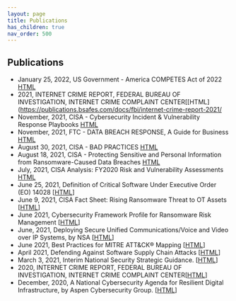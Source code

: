 ```yaml
---
layout: page
title: Publications 
has_children: true
nav_order: 500 
---
```


## Publications
* January 25, 2022, US Government - America COMPETES Act of 2022 [HTML](https://documents.bsafes.com/docs/government/America-COMPETES-Act-of-2022/)  
* 2021, INTERNET CRIME REPORT, FEDERAL BUREAU OF INVESTIGATION, INTERNET CRIME COMPLAINT CENTER[[HTML](https://publications.bsafes.com/docs/fbi/internet-crime-report-2021/
* November, 2021, CISA - Cybersecurity Incident & Vulnerability Response Playbooks [HTML](https://archive-c.bsafes.com/docs/C/Cybersecurity-Incident-Vulnerability-Response-Playbooks/)
* November, 2021, FTC - DATA BREACH RESPONSE, A Guide for Business [HTML](https://archive-d.bsafes.com/docs/D/DATA-BREACH-RESPONSE-A-Guide-for-Business/)
* August 30, 2021, CISA - BAD PRACTICES [HTML](https://www.cisa.gov/BadPractices)
* August 18, 2021, CISA - Protecting Sensitive and Personal Information from Ransomware-Caused Data Breaches [HTML](https://publications.bsafes.com/docs/cisa/protecting-sensitive-and-personal-information-from-ransomware-caused-data-breaches/)
* July, 2021, CISA Analysis: FY2020 Risk and Vulnerability Assessments [HTML](https://publications.bsafes.com/docs/cisa/FY2020-Risk-and-Vulnerability-Assessments/)
* June 25, 2021, Definition of Critical Software Under Executive Order (EO) 14028 [[HTML](https://publications.bsafes.com/docs/nist/Definition-of-Critical-Software-Under-Executive-Order-(EO)-14028/)]
* June 9, 2021, CISA Fact Sheet: Rising Ransomware Threat to OT Assets [[HTML](https://publications.bsafes.com/docs/cisa/rising-ransomware-threat-to-operational-technology-assets/)]
* June 2021, Cybersecurity Framework Profile for Ransomware Risk Management [[HTML](https://publications.bsafes.com/docs/nist/cybersecurity-framework-profile-for-ransomware-risk-management/)]
* June, 2021, Deploying Secure Unified Communications/Voice and Video over IP Systems, by NSA [[HTML](https://publications.bsafes.com/docs/nsa/deploying-secure-unified-communications-voice-and-video-over-ip-systems/)] 
* June 2021, Best Practices for MITRE ATT&CK® Mapping [[HTML](https://publications.bsafes.com/docs/cisa/best-practices-for-mitre-att-and-ck-mapping/)]
* April 2021, Defending Against Software Supply Chain Attacks [[HTML](https://publications.bsafes.com/docs/cisa/defending-against-software-supply-chain-attacks/)]
* March 3, 2021, Interim National Security Strategic Guidance. [[HTML](https://documents.bsafes.com/docs/government/interim-national-security-strategic-guidance/)]
* 2020, INTERNET CRIME REPORT, FEDERAL BUREAU OF INVESTIGATION, INTERNET CRIME COMPLAINT CENTER[[HTML](https://publications.bsafes.com/docs/fbi/internet-crime-report-2020/)]
* December, 2020, A National Cybersecurity Agenda for Resilient Digital Infrastructure, by Aspen Cybersecurity Group.  [[HTML](https://aspen-cybersecurity-agenda-2020.bsafes.com/)]
